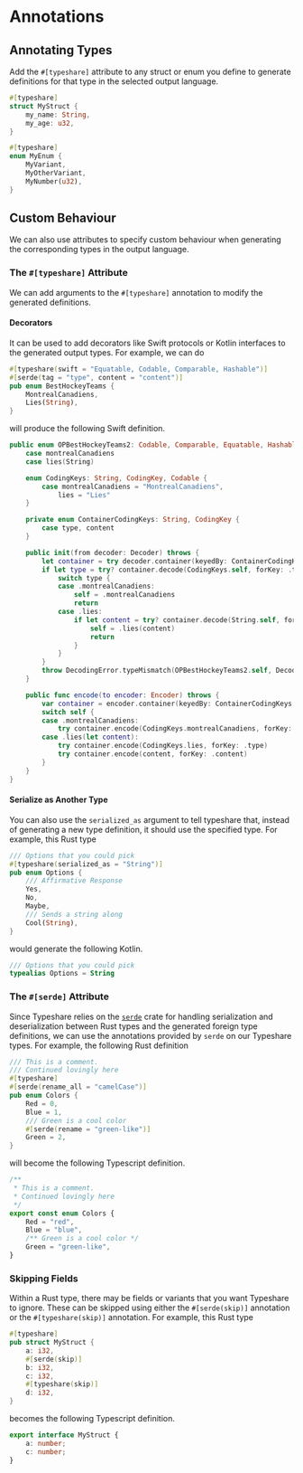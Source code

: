 # Annotations

## Annotating Types

Add the `#[typeshare]` attribute to any struct or enum you define to generate definitions for that type in the selected output language.

```rust
#[typeshare]
struct MyStruct {
    my_name: String,
    my_age: u32,
}

#[typeshare]
enum MyEnum {
    MyVariant,
    MyOtherVariant,
    MyNumber(u32),
}
```

## Custom Behaviour

We can also use attributes to specify custom behaviour when generating the corresponding types in the output language.

### The `#[typeshare]` Attribute

We can add arguments to the `#[typeshare]` annotation to modify the generated definitions. 

#### Decorators

It can be used to add decorators like Swift protocols or Kotlin interfaces to the generated output types. For example, we can do
```rust
#[typeshare(swift = "Equatable, Codable, Comparable, Hashable")]
#[serde(tag = "type", content = "content")]
pub enum BestHockeyTeams {
    MontrealCanadiens,
    Lies(String),
}
```
will produce the following Swift definition.
```swift
public enum OPBestHockeyTeams2: Codable, Comparable, Equatable, Hashable {
	case montrealCanadiens
	case lies(String)

	enum CodingKeys: String, CodingKey, Codable {
		case montrealCanadiens = "MontrealCanadiens",
			lies = "Lies"
	}

	private enum ContainerCodingKeys: String, CodingKey {
		case type, content
	}

	public init(from decoder: Decoder) throws {
		let container = try decoder.container(keyedBy: ContainerCodingKeys.self)
		if let type = try? container.decode(CodingKeys.self, forKey: .type) {
			switch type {
			case .montrealCanadiens:
				self = .montrealCanadiens
				return
			case .lies:
				if let content = try? container.decode(String.self, forKey: .content) {
					self = .lies(content)
					return
				}
			}
		}
		throw DecodingError.typeMismatch(OPBestHockeyTeams2.self, DecodingError.Context(codingPath: decoder.codingPath, debugDescription: "Wrong type for OPBestHockeyTeams"))
	}

	public func encode(to encoder: Encoder) throws {
		var container = encoder.container(keyedBy: ContainerCodingKeys.self)
		switch self {
		case .montrealCanadiens:
			try container.encode(CodingKeys.montrealCanadiens, forKey: .type)
		case .lies(let content):
			try container.encode(CodingKeys.lies, forKey: .type)
			try container.encode(content, forKey: .content)
		}
	}
}
```

#### Serialize as Another Type

You can also use the `serialized_as` argument to tell typeshare that, instead of generating a new type definition, it should use the specified type. For example, this Rust type
```rust
/// Options that you could pick
#[typeshare(serialized_as = "String")]
pub enum Options {
    /// Affirmative Response
    Yes,
    No,
    Maybe,
    /// Sends a string along
    Cool(String),
}
```
would generate the following Kotlin.
```kotlin
/// Options that you could pick
typealias Options = String
```

### The `#[serde]` Attribute

Since Typeshare relies on the [`serde`](https://crates.io/crates/serde) crate for handling serialization and deserialization between Rust types and the generated foreign type definitions, we can use the annotations provided by `serde` on our Typeshare types. For example, the following Rust definition
```rust
/// This is a comment.
/// Continued lovingly here
#[typeshare]
#[serde(rename_all = "camelCase")]
pub enum Colors {
    Red = 0,
    Blue = 1,
    /// Green is a cool color
    #[serde(rename = "green-like")]
    Green = 2,
}
```
will become the following Typescript definition.
```typescript
/**
 * This is a comment.
 * Continued lovingly here
 */
export const enum Colors {
	Red = "red",
	Blue = "blue",
	/** Green is a cool color */
	Green = "green-like",
}
```

### Skipping Fields

Within a Rust type, there may be fields or variants that you want Typeshare to ignore. These can be skipped using either the `#[serde(skip)]` annotation or the `#[typeshare(skip)]` annotation. For example, this Rust type
```rust
#[typeshare]
pub struct MyStruct {
    a: i32,
    #[serde(skip)]
    b: i32,
    c: i32,
    #[typeshare(skip)]
    d: i32,
}
```
becomes the following Typescript definition.
```typescript
export interface MyStruct {
	a: number;
	c: number;
}
```
